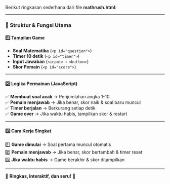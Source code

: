 Berikut ringkasan sederhana dari file **mathrush.html**:  

---

### **📌 Struktur & Fungsi Utama**  

#### **1️⃣ Tampilan Game**  
- **Soal Matematika** (`<p id="question">`)  
- **Timer 10 detik** (`<p id="timer">`)  
- **Input Jawaban** (`<input>` + `<button>`)  
- **Skor Pemain** (`<p id="score">`)  

---

#### **2️⃣ Logika Permainan (JavaScript)**  
✅ **Membuat soal acak** → Penjumlahan angka 1-10  
✅ **Pemain menjawab** → Jika benar, skor naik & soal baru muncul  
✅ **Timer berjalan** → Berkurang setiap detik  
✅ **Game over** → Jika waktu habis, tampilkan skor & restart  

---

#### **3️⃣ Cara Kerja Singkat**  
1️⃣ **Game dimulai** → Soal pertama muncul otomatis  
2️⃣ **Pemain menjawab** → Jika benar, skor bertambah & timer reset  
3️⃣ **Jika waktu habis** → Game berakhir & skor ditampilkan  

---

🎯 **Ringkas, interaktif, dan seru!** 🚀
